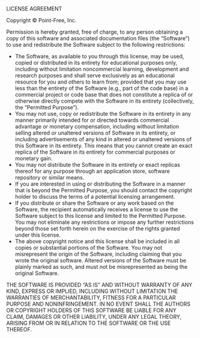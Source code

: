 LICENSE AGREEMENT

Copyright © Point-Free, Inc.

Permission is hereby granted, free of charge, to any person obtaining a copy of this software and associated documentation files (the “Software”) to use and redistribute the Software subject to the following restrictions:

* The Software, as available to you through this license, may be used, copied or distributed in its entirety for educational purposes only, including without limitation noncommercial learning, development and research purposes and shall serve exclusively as an educational resource for you and others to learn from; provided that you may use less than the entirety of the Software (e.g., part of the code base) in a commercial project or code base that does not constitute a replica of or otherwise directly compete with the Software in its entirety (collectively, the “Permitted Purpose”).
* You may not use, copy or redistribute the Software in its entirety in any manner primarily intended for or directed towards commercial advantage or monetary compensation, including without limitation selling altered or unaltered versions of Software in its entirety, or including advertisements of any kind in altered or unaltered versions of this Software in its entirety. This means that you cannot create an exact replica of the Software in its entirety for commercial purposes or monetary gain.
* You may not distribute the Software in its entirety or exact replicas thereof for any purpose through an application store, software repository or similar means.
* If you are interested in using or distributing the Software in a manner that is beyond the Permitted Purpose, you should contact the copyright holder to discuss the terms of a potential licensing arrangement.
* If you distribute or share the Software or any work based on the Software, the recipient automatically receives a license to use the Software subject to this license and limited to the Permitted Purpose.  You may not eliminate any restrictions or impose any further restrictions beyond those set forth herein on the exercise of the rights granted under this license.
* The above copyright notice and this license shall be included in all copies or substantial portions of the Software.  You may not misrepresent the origin of the Software, including claiming that you wrote the original software.  Altered versions of the Software must be plainly marked as such, and must not be misrepresented as being the original Software.

THE SOFTWARE IS PROVIDED “AS IS” AND WITHOUT WARRANTY OF ANY KIND, EXPRESS OR IMPLIED, INCLUDING WITHOUT LIMITATION THE WARRANTIES OF MERCHANTABILITY, FITNESS FOR A PARTICULAR PURPOSE AND NONINFRINGEMENT. IN NO EVENT SHALL THE AUTHORS OR COPYRIGHT HOLDERS OF THIS SOFTWARE BE LIABLE FOR ANY CLAIM, DAMAGES OR OTHER LIABILITY, UNDER ANY LEGAL THEORY, ARISING FROM OR IN RELATION TO THE SOFTWARE OR THE USE THEREOF.
